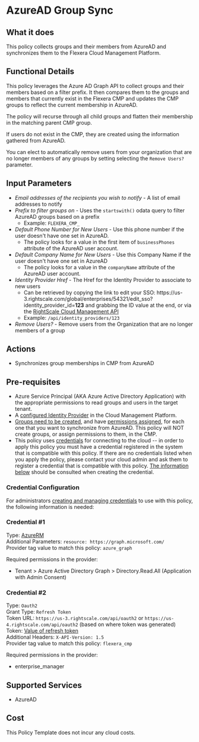 # AzureAD Group Sync

## What it does

This policy collects groups and their members from AzureAD and synchronizes them to the Flexera Cloud Management Platform.

## Functional Details

This policy leverages the Azure AD Graph API to collect groups and their members based on a filter prefix. It then compares them to the groups and members that currently exist in the Flexera CMP and updates the CMP groups to reflect the current membership in AzureAD.

The policy will recurse through all child groups and flatten their membership in the matching parent CMP group.

If users do not exist in the CMP, they are created using the information gathered from AzureAD.

You can elect to automatically remove users from your organization that are no longer members of any groups by setting selecting the `Remove Users?` parameter.

## Input Parameters

- *Email addresses of the recipients you wish to notify* - A list of email addresses to notify
- *Prefix to filter groups on* - Uses the `startswith()` odata query to filter AzureAD groups based on a prefix
  - Example: `FLEXERA_CMP_`
- *Default Phone Number for New Users* - Use this phone number if the user doesn't have one set in AzureAD.
  - The policy looks for a value in the first item of `businessPhones` attribute of the AzureAD user account.
- *Default Company Name for New Users* - Use this Company Name if the user doesn't have one set in AzureAD
  - The policy looks for a value in the `companyName` attribute of the AzureAD user account.
- *Identity Provider Href* - The Href for the Identity Provider to associate to new users
  - Can be retrieved by copying the link to edit your SSO: ht&#8203;tps://us-3.rightscale.com/global/enterprises/54321/edit_sso?identity_provider_id=**123** and grabbing the ID value at the end, or via the [RightScale Cloud Management API](https://reference.rightscale.com/api1.5/resources/ResourceIdentityProviders.html#index)
  - Example: `/api/identity_providers/123`
- *Remove Users?* - Remove users from the Organization that are no longer members of a group

## Actions

- Synchronizes group memberships in CMP from AzureAD

## Pre-requisites

- Azure Service Principal (AKA Azure Active Directory Application) with the appropriate permissions to read groups and users in the target tenant.
- A [configured Identity Provider](https://docs.rightscale.com/platform/guides/configuring_sso/) in the Cloud Management Platform.
- [Groups need to be created](https://docs.rightscale.com/gov/getting_started/gov_groups.html), and have [permissions assigned](https://docs.rightscale.com/gov/getting_started/gov_groups.html#roles), for each one that you want to synchronize from AzureAD. This policy will NOT create groups, or assign permissions to them, in the CMP.
- This policy uses [credentials](https://docs.rightscale.com/policies/users/guides/credential_management.html) for connecting to the cloud -- in order to apply this policy you must have a credential registered in the system that is compatible with this policy. If there are no credentials listed when you apply the policy, please contact your cloud admin and ask them to register a credential that is compatible with this policy. [The information below](#Credential-Configuration) should be consulted when creating the credential.

### Credential Configuration

For administrators [creating and managing credentials](https://docs.rightscale.com/policies/users/guides/credential_management.html) to use with this policy, the following information is needed:

### Credential #1

Type: [AzureRM](https://docs.rightscale.com/policies/users/guides/credential_management.html#provider-specific-credentials--azure--)  
Additional Parameters: `resource: https://graph.microsoft.com/`  
Provider tag value to match this policy: `azure_graph`  

Required permissions in the provider:

- Tenant > Azure Active Directory Graph > Directory.Read.All (Application with Admin Consent)

### Credential #2

Type: `Oauth2`  
Grant Type: `Refresh Token`  
Token URL: `https://us-3.rightscale.com/api/oauth2` or `https://us-4.rightscale.com/api/oauth2` (based on where token was generated)  
Token: [Value of refresh token](https://docs.rightscale.com/cm/dashboard/settings/account/enable_oauth)  
Additional Headers: `X-API-Version: 1.5`  
Provider tag value to match this policy: `flexera_cmp`

Required permissions in the provider:

- enterprise_manager

## Supported Services

- AzureAD

## Cost

This Policy Template does not incur any cloud costs.
